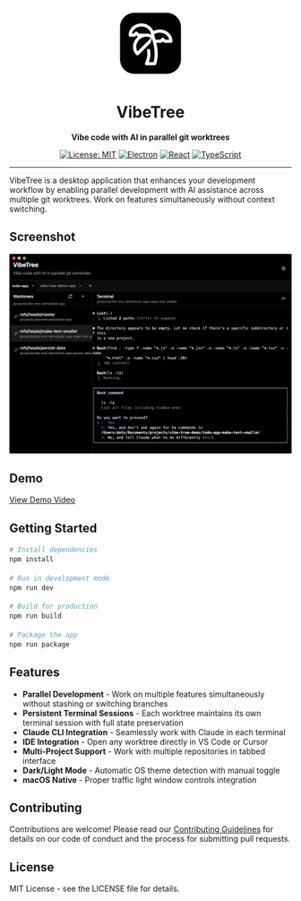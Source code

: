 <div align="center">
  <img src="assets/icons/VibeTree.png" alt="VibeTree Logo" width="128" height="128">
  
  # VibeTree
  
  **Vibe code with AI in parallel git worktrees**
  
  [![License: MIT](https://img.shields.io/badge/License-MIT-yellow.svg)](https://opensource.org/licenses/MIT)
  [![Electron](https://img.shields.io/badge/Electron-28.1.3-47848F?logo=electron)](https://www.electronjs.org/)
  [![React](https://img.shields.io/badge/React-18.2.0-61DAFB?logo=react)](https://reactjs.org/)
  [![TypeScript](https://img.shields.io/badge/TypeScript-5.3.3-3178C6?logo=typescript)](https://www.typescriptlang.org/)
</div>

---

VibeTree is a desktop application that enhances your development workflow by enabling parallel development with AI assistance across multiple git worktrees. Work on features simultaneously without context switching.

## Screenshot

![VibeTree Screenshot](assets/screenshot.png)

## Demo

[View Demo Video](assets/demo.mov)

## Getting Started

```bash
# Install dependencies
npm install

# Run in development mode
npm run dev

# Build for production
npm run build

# Package the app
npm run package
```

## Features

- **Parallel Development** - Work on multiple features simultaneously without stashing or switching branches
- **Persistent Terminal Sessions** - Each worktree maintains its own terminal session with full state preservation
- **Claude CLI Integration** - Seamlessly work with Claude in each terminal
- **IDE Integration** - Open any worktree directly in VS Code or Cursor
- **Multi-Project Support** - Work with multiple repositories in tabbed interface
- **Dark/Light Mode** - Automatic OS theme detection with manual toggle
- **macOS Native** - Proper traffic light window controls integration

## Contributing

Contributions are welcome! Please read our [Contributing Guidelines](CONTRIBUTING.md) for details on our code of conduct and the process for submitting pull requests.

## License

MIT License - see the LICENSE file for details.